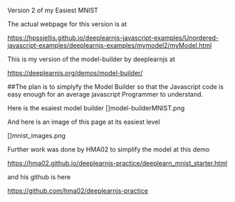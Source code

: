 

Version 2 of my Easiest MNIST

The actual webpage for this version is at 

https://hpssjellis.github.io/deeplearnjs-javascript-examples/Unordered-javascript-examples/deeplearnjs-examples/mymodel2/myModel.html

This is my version of the model-builder by deeplearnjs at

https://deeplearnjs.org/demos/model-builder/


##The plan is to simplyfy the Model Builder so that the Javascript code is easy enough for an average javascript Programmer to understand.


Here is the esaiest model builder
[]model-builderMNIST.png

And here is an image of this page at its easiest level

[]mnist_images.png











Further work was done by HMA02 to simplify the model at this demo

https://hma02.github.io/deeplearnjs-practice/deeplearn_mnist_starter.html


and his github is here

https://github.com/hma02/deeplearnjs-practice




